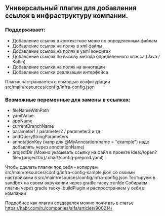 ## Универсальный плагин для добавления ссылок в инфраструктуру компании.

### Поддерживает:

- Добавление ссылок в контекстное меню по определенным файлам
- Добавление ссылок на полях в xml файлы
- Добавление ссылок на полях в yaml конфигах
- Добавление ссылок по вызову метода определенного класса (Java / Kotlin)
- Добавление ссылки на полях на аннотации
- Добавление ссылки реализации интерфейса

Плагин настраивается с помощью конфигурации src/main/resources/config/infra-config.json

### Возможные переменные для замены в ссылках:

- fileNameWithPath
- yamlValue
- appName
- currentBranchName
- parameter1 / parameter2 / parameter3 и тд
- andQueryStringParameters
- annotationKey (напр для @MyAnnotation(name = "example") надо добавлять через annotationName)
- projectDir (Можно указывать ссылку на файл в проекте idea://open?file={projectDir}/.chart/config-preprod.yaml)

Чтобы сделать плагин под себя - копируем src/main/resources/config/infra-config-sample.json со своими настройками в src/main/resources/config/infra-config.json
Тестируем в sandbox на своем окружении через gradle таску :runIde
Собираем плагин через gradle таску :buildPlugin и распространяем у себя в компании

Подробнее как плагин создавался можно почитать в статье https://habr.com/ru/companies/alfa/articles/900214/